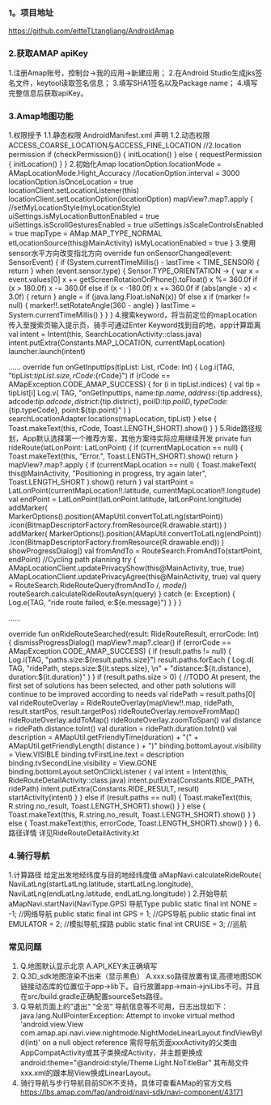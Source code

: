###  1。项目地址
https://github.com/eitteTLtangliang/AndroidAmap

### 2.获取AMAP apiKey
1.注册Amap账号，控制台->我的应用->新建应用； 
2.在Android Studio生成jks签名文件，keytool读取签名信息；
3.填写SHA1签名以及Package name；
4.填写完整信息后获取apiKey。

###  3.Amap地图功能
1.权限授予
  1.1.静态权限  AndroidManifest.xml 声明
        <uses-permission android:name="android.permission.INTERNET" />
        <uses-permission android:name="android.permission.WRITE_EXTERNAL_STORAGE" />
        <uses-permission android:name="android.permission.ACCESS_NETWORK_STATE" />
        <uses-permission android:name="android.permission.ACCESS_WIFI_STATE" />
        <uses-permission android:name="android.permission.ACCESS_COARSE_LOCATION" />
        <uses-permission android:name="android.permission.ACCESS_FINE_LOCATION" />
        <uses-permission android:name="android.permission.WAKE_LOCK" />
  1.2.动态权限  ACCESS_COARSE_LOCATION与ACCESS_FINE_LOCATION
       //2.location permission
       if (checkPermission()) {
           initLocation()
          } else {
             requestPermission {
             initLocation()
          }
       }
2.初始化Amap
  locationOption.locationMode = AMapLocationMode.Hight_Accuracy
  //locationOption.interval = 3000
  locationOption.isOnceLocation = true
  locationClient.setLocationListener(this)
  locationClient.setLocationOption(locationOption)
  mapView?.map?.apply {
    //setMyLocationStyle(myLocationStyle)
    uiSettings.isMyLocationButtonEnabled = true
    uiSettings.isScrollGesturesEnabled = true
    uiSettings.isScaleControlsEnabled = true
    mapType = AMap.MAP_TYPE_NORMAL
    etLocationSource(this@MainActivity)
    isMyLocationEnabled = true
 }
3.使用sensor水平方向改变指北方向
override fun onSensorChanged(event: SensorEvent) {
        if (System.currentTimeMillis() - lastTime < TIME_SENSOR) {
            return
        }
        when (event.sensor.type) {
            Sensor.TYPE_ORIENTATION -> {
                var x = event.values[0]
                x += getScreenRotationOnPhone().toFloat()
                x %= 360.0f
                if (x > 180.0f) x -= 360.0f else if (x < -180.0f) x += 360.0f
                if (abs(angle - x) < 3.0f) {
                    return
                }
                angle = if (java.lang.Float.isNaN(x)) 0f else x
                if (marker != null) {
                    marker!!.setRotateAngle(360 - angle)
                }
                lastTime = System.currentTimeMillis()
            }
        }
    }
4.搜索keyword，将当前定位的mapLocation传入至搜索页输入提示页，骑手可通过Enter Keyword找到目的地，app计算距离
val intent = Intent(this, SearchLocationActivity::class.java)
intent.putExtra(Constants.MAP_LOCATION, currentMapLocation)
launcher.launch(intent)

......
override fun onGetInputtips(tipList: List<Tip>, rCode: Int) {
        Log.i(TAG, "tipList:${tipList.size}, rCode:${rCode}")
        if (rCode == AMapException.CODE_AMAP_SUCCESS) {
            for (i in tipList.indices) {
                val tip = tipList[i]
                Log.v(
                    TAG,
                    "onGetInputtips, name:${tip.name}, address:${tip.address}, adcode:${tip.adcode}, district:${tip.district}, poiID:${tip.poiID}, typeCode:${tip.typeCode}, point:${tip.point}"
                )
            }
            searchLocationAdapter.locations(mapLocation, tipList)
        } else {
            Toast.makeText(this, rCode, Toast.LENGTH_SHORT).show()
        }
}
5.Ride路径规划，App默认选择第一个推荐方案，其他方案待实际应用继续开发
private fun rideRoute(latLonPoint: LatLonPoint) {
        if (currentMapLocation == null) {
            Toast.makeText(this, "Error.", Toast.LENGTH_SHORT).show()
            return
        }
        mapView?.map?.apply {
            if (currentMapLocation == null) {
                Toast.makeText(
                    this@MainActivity,
                    "Positioning in progress, try again later",
                    Toast.LENGTH_SHORT
                ).show()
                return
            }
            val startPoint =
                LatLonPoint(currentMapLocation!!.latitude, currentMapLocation!!.longitude)
            val endPoint = LatLonPoint(latLonPoint.latitude, latLonPoint.longitude)
            addMarker(
                MarkerOptions().position(AMapUtil.convertToLatLng(startPoint))
                    .icon(BitmapDescriptorFactory.fromResource(R.drawable.start))
            )
            addMarker(
                MarkerOptions().position(AMapUtil.convertToLatLng(endPoint))
                    .icon(BitmapDescriptorFactory.fromResource(R.drawable.end))
            )
            showProgressDialog()
            val fromAndTo = RouteSearch.FromAndTo(startPoint, endPoint)
            //Cycling path planning
            try {
                AMapLocationClient.updatePrivacyShow(this@MainActivity, true, true)
                AMapLocationClient.updatePrivacyAgree(this@MainActivity, true)
                val query = RouteSearch.RideRouteQuery(fromAndTo /*, mode*/)
                routeSearch.calculateRideRouteAsyn(query)
            } catch (e: Exception) {
                Log.e(TAG, "ride route failed, e:${e.message}")
            }
        }
    }

......

override fun onRideRouteSearched(result: RideRouteResult, errorCode: Int) {
     dismissProgressDialog()
     mapView?.map?.clear()
    if (errorCode == AMapException.CODE_AMAP_SUCCESS) {
        if (result.paths != null) {
            Log.i(TAG, "paths.size:${result.paths.size}")
            result.paths.forEach {
                Log.d(
                    TAG, "ridePath, steps.size:${it.steps.size}, \n" +
                             "distance:${it.distance}, duration:${it.duration}"
                )
             }
             if (result.paths.size > 0) {
                //TODO At present, the first set of solutions has been selected, and other path solutions will continue to be improved according to needs
                val ridePath = result.paths[0]
                val rideRouteOverlay =
                     RideRouteOverlay(mapView!!.map, ridePath, result.startPos, result.targetPos)
                rideRouteOverlay.removeFromMap()
                rideRouteOverlay.addToMap()
                rideRouteOverlay.zoomToSpan()
                val distance = ridePath.distance.toInt()
                val duration = ridePath.duration.toInt()
                 val description =
                    AMapUtil.getFriendlyTime(duration) + "(" + AMapUtil.getFriendlyLength(
                        distance
                    ) + ")"
                 binding.bottomLayout.visibility = View.VISIBLE
                 binding.tvFirstLine.text = description
                 binding.tvSecondLine.visibility = View.GONE
                 binding.bottomLayout.setOnClickListener {
                     val intent = Intent(this, RideRouteDetailActivity::class.java)
                    intent.putExtra(Constants.RIDE_PATH, ridePath)
                     intent.putExtra(Constants.RIDE_RESULT, result)
                     startActivity(intent)
                }
             } else if (result.paths == null) {
                Toast.makeText(this, R.string.no_result, Toast.LENGTH_SHORT).show()
             }
          } else {
              Toast.makeText(this, R.string.no_result, Toast.LENGTH_SHORT).show()
           }
      } else {
        Toast.makeText(this, errorCode, Toast.LENGTH_SHORT).show()
     }
  }
6.路径详情
详见RideRouteDetailActivity.kt

### 4.骑行导航
1.计算路径
给定出发地经纬度与目的地经纬度值
aMapNavi.calculateRideRoute(
  NaviLatLng(startLatLng.latitude, startLatLng.longitude), 
  NaviLatLng(endLatLng.latitude, endLatLng.longitude)
)
2.开始导航
aMapNavi.startNavi(NaviType.GPS)
导航Type
public static final int NONE = -1;  //网络导航
public static final int GPS = 1;  //GPS导航
public static final int EMULATOR = 2;  //模拟导航,探路
public static final int CRUISE = 3;  //巡航


###  常见问题
1. Q.地图默认显示北京 A.API_KEY未正确填写
2. Q.3D_sdk地图渲染不出来（显示黑色） A.xxx.so路径放置有误,高德地图SDK链接动态库的位置位于app->lib下。自行放置app->main->jniLibs不可。并且在src/build.gradle正确配置sourceSets路径。
3. Q.导航页面上的”退出“ ”全览“ 导航信息等不可用，日志出现如下：
   java.lang.NullPointerException: Attempt to invoke virtual method 'android.view.View com.amap.api.navi.view.nightmode.NightModeLinearLayout.findViewById(int)' on a null object reference
   需将导航页面xxxActivity的父类由AppCompatActivity或其子类换成Activity，并主题更换成android:theme="@android:style/Theme.Light.NoTitleBar"
   其布局文件xxx.xml的跟本局View换成LinearLayout。
4. 骑行导航与步行导航目前SDK不支持，具体可查看AMap的官方文档 https://lbs.amap.com/faq/android/navi-sdk/navi-component/43171


  

